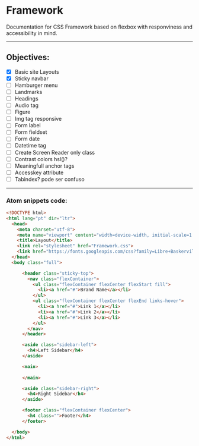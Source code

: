 # Framework
Documentation for CSS Framework based on flexbox with responviness and accessibility in mind.

---
## Objectives:
- [x] Basic site Layouts
- [x] Sticky navbar
- [ ] Hamburger menu
- [ ] Landmarks
- [ ] Headings
- [ ] Audio tag
- [ ] Figure
- [ ] Img tag responsive
- [ ] Form label
- [ ] Form fieldset
- [ ] Form date
- [ ] Datetime tag
- [ ] Create Screen Reader only class
- [ ] Contrast colors hsl()?
- [ ] Meaningfull anchor tags
- [ ] Accesskey attribute
- [ ] Tabindex? pode ser confuso

---
### Atom snippets code:

```HTML
<!DOCTYPE html>
<html lang="pt" dir="ltr">
  <head>
    <meta charset="utf-8">
    <meta name="viewport" content="width=device-width, initial-scale=1.0">
    <title>Layout</title>
    <link rel="stylesheet" href="Framework.css">
    <link href="https://fonts.googleapis.com/css?family=Libre+Baskerville|Montserrat" rel="stylesheet">
  </head>
  <body class="full">

      <header class="sticky-top">
        <nav class="flexContainer">
          <ul class="flexContainer flexCenter flexStart fill">
            <li><a href="#">Brand Name</a></li>
          </ul>
          <ul class="flexContainer flexCenter flexEnd links-hover">
            <li><a href="#">Link 1</a></li>
            <li><a href="#">Link 2</a></li>
            <li><a href="#">Link 3</a></li>
          </ul>
        </nav>
      </header>

      <aside class="sidebar-left">
        <h4>Left Sidebar</h4>
      </aside>

      <main>
        
      </main>

      <aside class="sidebar-right">
        <h4>Right Sidebar</h4>
      </aside>

      <footer class="flexContainer flexCenter">
        <h4 class="">Footer</h4>
      </footer>

  </body>
</html>
```
